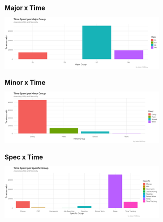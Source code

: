## Major x Time
![MajorxTime](MajorxTime.png)
## Minor x Time
![MinorxTime](MinorxTime.png)
## Spec x Time
![SpecxTime](SpecxTime.png)